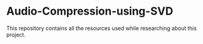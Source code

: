 # Audio-Compression-using-SVD

This repository contains all the resources used while researching about this project.
